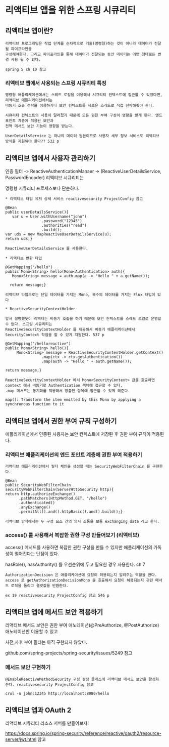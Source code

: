 # 리액티브 앱을 위한 스프링 시큐리티

## 리액티브 앱이란?
```
리액티브 프로그래밍은 작업 단계를 순차적으로 기술(명령형)하는 것이 아니라 데이터가 전달될 파이프라인을 
구성해야한다. 그리고 파이프라인을 통해 데이터가 전달되는 동안 데이터는 어떤 형태로든 변경 사용 될 수 있다. 

spring 5 ch 10 참고
```

### 리액티브 앱에서 사용되는 스프링 시큐리티 특징
```
명령형 애플리케이션에서는 스레드 로컬을 이용해서 시큐리티 컨텍스트에 접근할 수 있었다면, 리액티브 애플리케이션에서는
비동기 호출 전략을 이용하거나 보안 컨텍스트를 새로운 스레드로 직접 전파해줘야 한다.

시큐리티 컨텍스트의 사용이 달라졌기 때문에 모든 권한 부여 구성이 영향을 받게 된다. 엔드 포인트 계층에 적용된 보안과
전역 메서드 보안 기능이 영향을 받는다.

UserDetailsService 는 하나의 데이터 원본이므로 사용자 세부 정보 서비스도 리액티브 방식을 지원해야 한다?? 532 p
```

## 리액티브 앱에서 사용자 관리하기

인증 필터 -> ReactiveAuthenticationManaer -> (ReactiveUserDetailsService, PasswordEncoder) 리액티브 시큐리티는

명령형 시큐리티 프로세스보다 단순하다.

```
* 리액티브 타입 유저 상세 서비스 reactivesecurity ProjectConfig 참고 

@Bean
public userDetailsService(){
   var u = User.withUsername("john")
                .password("12345")
                .authorities("read")
                .build();
var uds = new MapReactiveUserDetailsService(u);
return uds;}

ReactiveUserDetailsService 를 사용한다.
```
```
* 리액티브 반환 타입

@GetMapping("/hello")
public Mono<String> hello(Mono<Authentication> auth){
   Mono<String> message = auth.map(a -> "Hello " + a.getName());

  return message;}

리액티브 타입으로는 단일 데이터를 가지는 Mono, 복수의 데이터를 가지는 Flux 타입이 있다
```
```
* ReactiveSecurityContextHolder

앞서 설명했듯이 리액터는 비동기 호출을 하기 때문에 보안 컨텍스트를 스레드 로컬로 운영할 수 없다. 스프링 시큐리티는
ReactiveSecurityContextHolder 를 제공해서 비동기 애플리케이션에서 SecurityContext 작업을 할 수 있게 지원한다. 537 p

@GetMapping("/helloreactive")
public Mono<String> hello(){
     Mono<String> message = ReactiveSecurityContextHolder.getContext() 
                .map(ctx -> ctx.getAuthentication())
                .map(auth -> "Hello " + auth.getName());

return message;}

ReactiveSecurityContextHolder 에서 Mono<SecurityContext> 값을 호출하면 context 에서 비동기로 Authentication 객체에 접근할 수 있다.
.map 메서드는 동기화를 적용해서 방출된 항목에 접근할 수 있게 해준다. 

map(): Transform the item emitted by this Mono by applying a synchronous function to it
```

## 리액티브 앱에서 권한 부여 규칙 구성하기

애플리케이션에서 인증된 사용자는 보안 컨텍스트에 저장된 후 권한 부여 규칙이 적용된다.

### 리액티브 애플리케이션의 엔드 포인트 계층에 권한 부여 적용하기
```
리액티브 애플리케이션에서 필터 체인을 생성할 때는 SecurityWebFilterChain 를 구현한다. 

@Bean
public SecurityWebFilterChain securityWebFilterChain(ServerHttpSecurity http){
return http.authorizeExchange()
      .pathMatchers(HttpMethod.GET, "/hello")
      .authenticated()
      .anyExchange()
      .permitAll().and().httpBasic().and().build();}

리액티브 방식에서는 두 구성 요소 간의 의사 소통을 보통 exchanging data 라고 한다. 
```
### access() 를 사용해서 복잡한 권한 구성 만들어보기 (리액티브)

access() 메서드를 사용하면 복잡한 권한 구성을 만들 수 있지만 애플리케이션의 가독성이 떨어진다는 단점이 있다.

hasRole(), hasAuthority() 를 우선순위에 두고 필요한 경우 사용한다. ch 7 
```
AuthorizationDecision 은 애플리케이션에 요청이 허용되는지 알려주는 역할을 한다. 
access 로 getAuthorizationDecisionMono 을 호출해서 요청이 허용되는지 관련 메서드 로직을 돌리고 결괏값을 반환한다.

ex 19 reactivesecurity ProjectConfig 참고 546 p 
```
## 리액티브 앱에 메서드 보안 적용하기

리액티브 메서드 보안은 권한 부여 애노테이션(@PreAuthorize, @PostAuthorize) 애노테이션만 이용할 수 있고

사전,사후 부여 필터는 아직 구현되지 않았다. 

github.com/spring-projects/spring-security/issues/5249 참고

### 메서드 보안 구현하기
```
@EnableReactiveMethodSecurity 구성 설정 클래스에 리액티브 메서드 보안을 활성화 한다. reactivesecurity ProjectConfig 참고

crul -u john:12345 http://localhost:8080/hello 
```

## 리액티브 앱과 OAuth 2

리액티브 시큐리티 리소스 서버를 만들어보자! 

https://docs.spring.io/spring-security/reference/reactive/oauth2/resource-server/jwt.html 참고
